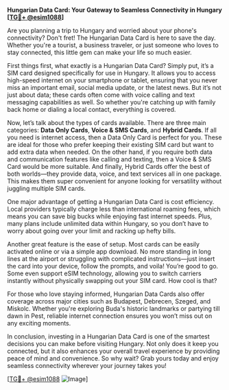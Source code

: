 **Hungarian Data Card: Your Gateway to Seamless Connectivity in Hungary [[TG💪+ @esim1088](https://t.me/s/esim1088)]**

Are you planning a trip to Hungary and worried about your phone's connectivity? Don't fret! The Hungarian Data Card is here to save the day. Whether you're a tourist, a business traveler, or just someone who loves to stay connected, this little gem can make your life so much easier.

First things first, what exactly is a Hungarian Data Card? Simply put, it’s a SIM card designed specifically for use in Hungary. It allows you to access high-speed internet on your smartphone or tablet, ensuring that you never miss an important email, social media update, or the latest news. But it’s not just about data; these cards often come with voice calling and text messaging capabilities as well. So whether you're catching up with family back home or dialing a local contact, everything is covered.

Now, let’s talk about the types of cards available. There are three main categories: **Data Only Cards**, **Voice & SMS Cards**, and **Hybrid Cards**. If all you need is internet access, then a Data Only Card is perfect for you. These are ideal for those who prefer keeping their existing SIM card but want to add extra data when needed. On the other hand, if you require both data and communication features like calling and texting, then a Voice & SMS Card would be more suitable. And finally, Hybrid Cards offer the best of both worlds—they provide data, voice, and text services all in one package. This makes them super convenient for anyone looking for versatility without juggling multiple SIM cards.

One major advantage of getting a Hungarian Data Card is cost efficiency. Local providers typically charge less than international roaming fees, which means you can save big bucks while enjoying fast internet speeds. Plus, many plans include unlimited data within Hungary, so you don’t have to worry about going over your limit and racking up hefty bills.

Another great feature is the ease of setup. Most cards can be easily activated online or via a simple app download. No more standing in long lines at the airport or struggling with complicated instructions—just insert the card into your device, follow the prompts, and voila! You’re good to go. Some even support eSIM technology, allowing you to switch carriers instantly without physically swapping out your SIM card. How cool is that?

For those who love staying informed, Hungarian Data Cards also offer coverage across major cities such as Budapest, Debrecen, Szeged, and Miskolc. Whether you're exploring Buda's historic landmarks or partying till dawn in Pest, reliable internet connection ensures you won’t miss out on any exciting moments.

In conclusion, investing in a Hungarian Data Card is one of the smartest decisions you can make before visiting Hungary. Not only does it keep you connected, but it also enhances your overall travel experience by providing peace of mind and convenience. So why wait? Grab yours today and enjoy seamless connectivity wherever your journey takes you!

[[TG💪+ @esim1088](https://t.me/s/esim1088) ![Image](https://i.postimg.cc/Y0z9fWf4/image.png)]